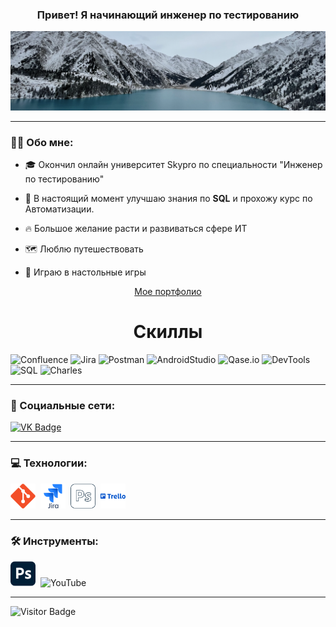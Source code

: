 <h3 align="center"> Привет! Я начинающий инженер по тестированию </h3>

![Header](https://github.com/ViktoriyaYarotskaya/ViktoriyaYarotskaya/blob/main/assets/1.png)

---

### :man_technologist: Обо мне:

- :mortar_board: Окончил онлайн университет Skypro по специальности "Инженер по тестированию"

- :muscle: В настоящий момент улучшаю знания по **SQL** и прохожу курс по Автоматизации.
- :fire: Большое желание расти и развиваться сфере ИТ
- :world_map: Люблю путешествовать
- :game_die: Играю в настольные игры

<p align="center"><a href="https://github.com/maxcherednikov/Porfolio"target="_blank">Мое портфолио</a></p>


<h1 align="center"> Скиллы </h1>

![Confluence](https://img.shields.io/badge/-Confluence-2F4F4F?style=for-the-badge&logo=confluence&logoColor=778899)
![Jira](https://img.shields.io/badge/-Jira-2F4F4F?style=for-the-badge&logo=Jira&logoColor=778899)
![Postman](https://img.shields.io/badge/-Postman-2F4F4F?style=for-the-badge&logo=postman&logoColor=778899)
![AndroidStudio](https://img.shields.io/badge/-AndroidStudio-2F4F4F?style=for-the-badge&logo=androidstudio&logoColor=778899)
![Qase.io](https://img.shields.io/badge/-Qase.io-2F4F4F?style=for-the-badge&logo=chrome&logoColor=778899)
![DevTools](https://img.shields.io/badge/-DevTools-2F4F4F?style=for-the-badge&logo=chrome&logoColor=778899)
![SQL](https://img.shields.io/badge/-SQL-2F4F4F?style=for-the-badge&logo=sql&logoColor=778899)
![Charles](https://img.shields.io/badge/-Charles-2F4F4F?style=for-the-badge&logo=charles&logoColor=778899)


---

### 🤝 Социальные сети:

  <div id="badges">
    <a href="https://vk.com/mexiko93" target="_blank">
      <img src="https://cdn-icons-png.flaticon.com/512/145/145813.png" width="40" height="40" alt="VK Badge"/>
    </a>
  </div>

---

### 💻 Технологии:

<div>
  <img src="https://github.com/devicons/devicon/blob/master/icons/git/git-original.svg" title="git" alt="git" width="40" height="40"/>&nbsp
  <img src="https://github.com/devicons/devicon/blob/master/icons/jira/jira-original-wordmark.svg" title="html5" alt="html5" width="40" height="40"/>&nbsp
  <img src="https://github.com/devicons/devicon/blob/master/icons/photoshop/photoshop-line.svg" title="css" alt="css" width="40" height="40"/>&nbsp
  <img src="https://github.com/devicons/devicon/blob/master/icons/trello/trello-plain-wordmark.svg" title="javascript" alt="javascript" width="40" height="40"/>&nbsp
</div>

---

### 🛠 Инструменты:

<div>
  <img src="https://github.com/devicons/devicon/blob/master/icons/photoshop/photoshop-plain.svg" title="photoshop" alt="photoshop" width="40" height="40"/>&nbsp;
  <img src="https://upload.wikimedia.org/wikipedia/commons/9/9e/YouTube_Logo_%282013-2017%29.svg" title="YouTube" alt="YouTube" width="40" height="40"/>&nbsp;
</div>

---

<!-- ### 💻 Пройденные курсы:

| Курсы                                                           | Дата              |
| ----------------------------------------------------------------| :---------------: |
| netology.ru/Старт в программировании                            | 02/2022 - 03/2022 |
| stepik.org/Основы программирования на C. Задачи.                | 02/2022 - 03/2022 |
| netology.ru/Основы верстки сайта                                | 02/2022 - 03/2022 |
| netology.ru/Первые шаги в JavaScript: создаём сайт и приложение | 02/2022 - 03/2022 |
| stepik.org/Веб-разработка для начинающих: HTML и CSS            | 02/2022 - 03/2022 |
| stepik.org/JavaScript для начинающих                            | 01/2023 - 01/2023 |
| stepik.org/Web-технологии: начальный уровень                    | 01/2023 - 01/2023 |
| practicum.yandex/Факультет Веб разработки                       | 05/2022 - xx/2023 |

--- -->


![Visitor Badge](https://visitor-badge.laobi.icu/badge?page_id=maxcherednikov)
